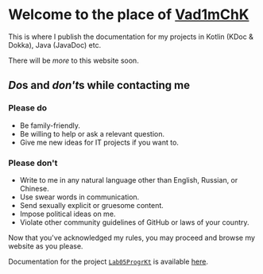 # Welcome to the place of [Vad1mChK](https://github.com/Vad1mchK)

This is where I publish the documentation for my projects in Kotlin (KDoc & Dokka), Java (JavaDoc) etc.

There will be *more* to this website soon.

## *Do*s and *don't*s while contacting me

### Please do

- Be family-friendly.
- Be willing to help or ask a relevant question.
- Give me new ideas for IT projects if you want to.

### Please don't

- Write to me in any natural language other than English, Russian, or Chinese.
- Use swear words in communication.
- Send sexually explicit or gruesome content.
- Impose political ideas on me.
- Violate other community guidelines of GitHub or laws of your country.

Now that you've acknowledged my rules, you may proceed and browse my website as you please.

Documentation for the project [`Lab05ProgrKt`](https://github.com/Vad1mChK/Lab05ProgrKt) is available 
[here](lab05-progr-kt/index.html).